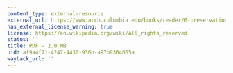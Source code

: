 ```yaml
---
content_type: external-resource
external_url: https://www.arch.columbia.edu/books/reader/6-preservation-is-overtaking-us
has_external_license_warning: true
license: https://en.wikipedia.org/wiki/All_rights_reserved
status: ''
title: PDF - 2.0 MB
uid: af9a4f71-4247-4430-936b-a97b9364605a
wayback_url: ''
---
```


